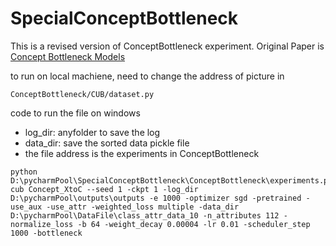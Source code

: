 # SpecialConceptBottleneck

This is a revised version of ConceptBottleneck experiment. Original Paper is [Concept Bottleneck Models](https://arxiv.org/abs/2007.04612)

to run on local machiene, need to change the address of picture in 
```angular2html
ConceptBottleneck/CUB/dataset.py
```

code to run the file on windows
* log_dir: anyfolder to save the log 
* data_dir: save the sorted data pickle file 
* the file address is the experiments in ConceptBottleneck
```shell
python D:\pycharmPool\SpecialConceptBottleneck\ConceptBottleneck\experiments.py cub Concept_XtoC --seed 1 -ckpt 1 -log_dir D:\pycharmPool\outputs\outputs -e 1000 -optimizer sgd -pretrained -use_aux -use_attr -weighted_loss multiple -data_dir D:\pycharmPool\DataFile\class_attr_data_10 -n_attributes 112 -normalize_loss -b 64 -weight_decay 0.00004 -lr 0.01 -scheduler_step 1000 -bottleneck
```
